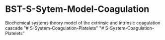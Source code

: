 # BST-S-Sytem-Model-Coagulation
Biochemical systems theory model of the extrinsic and intrinsic coagulation cascade
"# S-System-Coagulation-Platelets" 
"# S-System-Coagulation-Platelets" 
